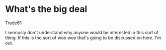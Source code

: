 # What's the big deal

Trade61

I seriously don't understand why anyone would be interested in this sort of thing. If this is the sort of woo woo that's going to be discussed on here, I'm out.
